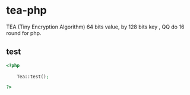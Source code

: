 tea-php
=======
TEA (Tiny Encryption Algorithm)  64 bits value, by 128 bits key , QQ do 16 round for php.

test
----

```php
<?php
	
	Tea::test();

?>
```
